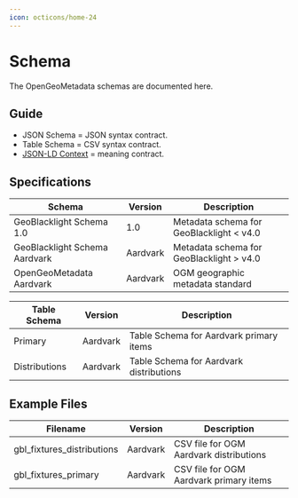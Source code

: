 ```yaml
---
icon: octicons/home-24
---
```


# Schema

The OpenGeoMetadata schemas are documented here.

## Guide

* JSON Schema = JSON syntax contract.
* Table Schema = CSV syntax contract.
* [JSON-LD Context](./context/) = meaning contract.

## Specifications

|Schema|Version|Description|
|---|---|---|
|GeoBlacklight Schema 1.0 |1.0|Metadata schema for GeoBlacklight < v4.0|
|GeoBlacklight Schema Aardvark|Aardvark|Metadata schema for GeoBlacklight > v4.0|
|OpenGeoMetadata Aardvark|Aardvark|OGM geographic metadata standard|

|Table Schema|Version|Description|
|---|---|---|
|Primary|Aardvark|Table Schema for Aardvark primary items|
|Distributions|Aardvark|Table Schema for Aardvark distributions|

## Example Files

|Filename|Version|Description|
|---|---|---|
|gbl_fixtures_distributions|Aardvark|CSV file for OGM Aardvark distributions|
|gbl_fixtures_primary|Aardvark|CSV file for OGM Aardvark primary items|